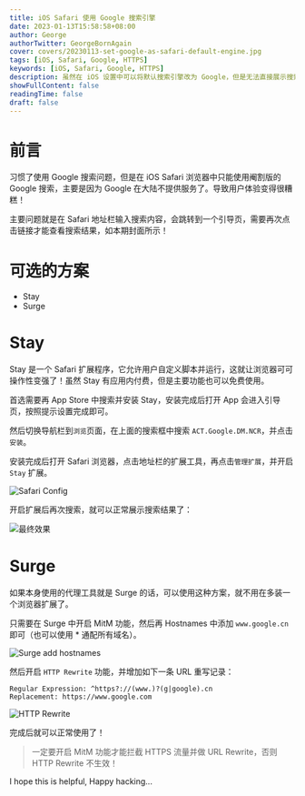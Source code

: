 ```yaml
---
title: iOS Safari 使用 Google 搜索引擎
date: 2023-01-13T15:58:58+08:00
author: George
authorTwitter: GeorgeBornAgain
cover: covers/20230113-set-google-as-safari-default-engine.jpg
tags: [iOS, Safari, Google, HTTPS]
keywords: [iOS, Safari, Google, HTTPS]
description: 虽然在 iOS 设置中可以将默认搜索引擎改为 Google，但是无法直接展示搜索结果，需要再点击跳转一次。
showFullContent: false
readingTime: false
draft: false
---
```


# 前言

习惯了使用 Google 搜索问题，但是在 iOS Safari 浏览器中只能使用阉割版的 Google 搜索，主要是因为 Google 在大陆不提供服务了。导致用户体验变得很糟糕！

主要问题就是在 Safari 地址栏输入搜索内容，会跳转到一个引导页，需要再次点击链接才能查看搜索结果，如本期封面所示！

# 可选的方案

* Stay
* Surge

# Stay

Stay 是一个 Safari 扩展程序，它允许用户自定义脚本并运行，这就让浏览器可可操作性变强了！虽然 Stay 有应用内付费，但是主要功能也可以免费使用。

首选需要再 App Store 中搜索并安装 Stay，安装完成后打开 App 会进入引导页，按照提示设置完成即可。

然后切换导航栏到`浏览`页面，在上面的搜索框中搜索 `ACT.Google.DM.NCR`，并点击`安装`。

安装完成后打开 Safari 浏览器，点击地址栏的扩展工具，再点击`管理扩展`，并开启 `Stay` 扩展。

![Safari Config](/article/20230113-safari-config.jpg)

开启扩展后再次搜索，就可以正常展示搜索结果了：

![最终效果](/article/20230113-effect.png)

# Surge

如果本身使用的代理工具就是 Surge 的话，可以使用这种方案，就不用在多装一个浏览器扩展了。

只需要在 Surge 中开启 MitM 功能，然后再 Hostnames 中添加 `www.google.cn` 即可（也可以使用 * 通配所有域名）。

![Surge add hostnames](/article/20230113-surge-add-hostnames.png)

然后开启 `HTTP Rewrite` 功能，并增加如下一条 URL 重写记录：

```
Regular Expression: ^https?://(www.)?(g|google).cn
Replacement: https://www.google.com
```

![HTTP Rewrite](/article/20230113-http-rewrite.png)

完成后就可以正常使用了！

> 一定要开启 MitM 功能才能拦截 HTTPS 流量并做 URL Rewrite，否则 HTTP Rewrite 不生效！

I hope this is helpful, Happy hacking...